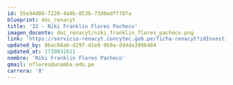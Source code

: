 ```yaml
---
id: 55e94d86-7220-4a9b-853b-73d0adff707a
blueprint: doc_renacyt
title: '32 - Niki Franklin Flores Pacheco'
imagen_docente: doc_renacyt/niki_franklin_flores_pacheco.png
link: 'https://servicio-renacyt.concytec.gob.pe/ficha-renacyt?idInvestigador=111516'
updated_by: 06ac68ab-d29f-41e9-9b9a-dd4da3996484
updated_at: 1739931611
nombre: 'Niki Franklin Flores Pacheco'
gmail: nflores@unamba.edu.pe
carrera: '8'
---
```

